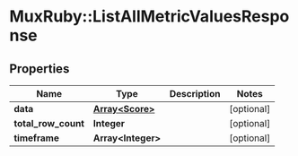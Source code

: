 # MuxRuby::ListAllMetricValuesResponse

## Properties
Name | Type | Description | Notes
------------ | ------------- | ------------- | -------------
**data** | [**Array&lt;Score&gt;**](Score.md) |  | [optional] 
**total_row_count** | **Integer** |  | [optional] 
**timeframe** | **Array&lt;Integer&gt;** |  | [optional] 


